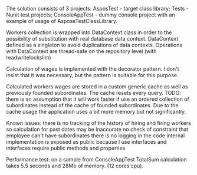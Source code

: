 The solution consists of 3 projects:
AsposTest - target class library; 
Tests - Nunit test projects;
ConsoleAppTest - dummy console project with an example of usage of AsposeTestClassLibrary.

Workers collection is wrapped into DataContext class in order to the possibility of substitution with real database data context.
DataContext defined as a singleton to avoid duplications of data contexts.
Operations with DataContext are thread-safe on the repository level (with readwritelockslim)

Calculation of wages is implemented with the decorator pattern. I don't insist that it was necessary, but the pattern is suitable for this purpose. 

Calculated workers wages are stored in a custom generic cache as well as previously founded subordinates. The cache resets every query.
TODO: there is an assumption that it will work faster if use an ordered collection of subordinates instead of the cache of founded subordinates.
Due to the cache usage the application uses a bit more memory but not significantly.

Known issues:
there is no tracking of the history of hiring and firing workers so calculation for past dates may be inaccurate
no check of constraint that employee can't have subordinates
there is no logging in the code
internal implementation is exposed as public because I use interfaces and interfaces require public methods and properties


Performance test:
on a sample from ConsoleAppTest TotalSum calculation takes 5.5 seconds and 28Mb of memory. (12 cores cpu).
